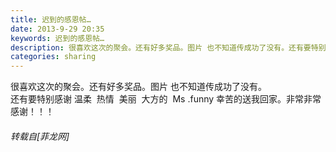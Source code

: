 ```yaml
---
title: 迟到的感恩帖…
date: 2013-9-29 20:35
keywords: 迟到的感恩帖…
description: 很喜欢这次的聚会。还有好多奖品。图片 也不知道传成功了没有。还有要特别感谢 温柔  热情  美丽  大方的  Ms .funny 幸苦的送我回家。非常非常感谢！！！
categories: sharing
---
```

<td class="t_f" id="postmessage_55947">

很喜欢这次的聚会。还有好多奖品。图片 也不知道传成功了没有。<br/>
还有要特别感谢 温柔  热情  美丽  大方的  Ms .funny 幸苦的送我回家。非常非常感谢！！！</td>
###### 转载自[菲龙网]